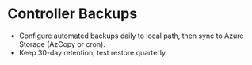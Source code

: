 # Controller Backups
- Configure automated backups daily to local path, then sync to Azure Storage (AzCopy or cron).
- Keep 30-day retention; test restore quarterly.
